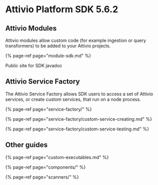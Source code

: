 # Attivio Platform SDK 5.6.2

## Attivio Modules

Attivio modules allow custom code \(for example ingestion or query transformers\) to be added to your Attivio projects.

{% page-ref page="module-sdk.md" %}

Public site for SDK javadoc

## Attivio Service Factory

The Attivio Service Factory allows SDK users to access a set of Attivio services, or create custom services, that run on a node process.

{% page-ref page="service-factory/" %}

{% page-ref page="service-factory/custom-service-creating.md" %}

{% page-ref page="service-factory/custom-service-testing.md" %}

## Other guides

{% page-ref page="custom-executables.md" %}

{% page-ref page="components/" %}

{% page-ref page="scanners/" %}
